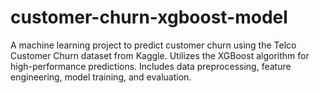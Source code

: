 # customer-churn-xgboost-model
A machine learning project to predict customer churn using the Telco Customer Churn dataset from Kaggle. Utilizes the XGBoost algorithm for high-performance predictions. Includes data preprocessing, feature engineering, model training, and evaluation.
